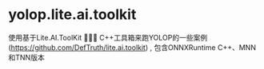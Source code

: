 # yolop.lite.ai.toolkit
使用基于Lite.AI.ToolKit 🚀🚀🌟 C++工具箱来跑YOLOP的一些案例(https://github.com/DefTruth/lite.ai.toolkit) , 包含ONNXRuntime C++、MNN和TNN版本
